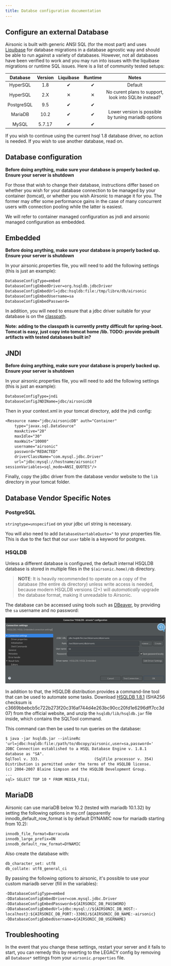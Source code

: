 ```yaml
---
title: Databse configuration documentation
---
```

## Configure an external Database

Airsonic is built with generic ANSI SQL (for the most part) and uses [Liquibase](http://www.liquibase.org/) for database migrations in a database agnostic way and should be able to run against a variety of databases. However, not all databases have been verified to work and you may run into issues with the liquibase migrations or runtime SQL issues. Here is a list of community tested setups:

| Database   | Version | Liquibase | Runtime | Notes  |
|:----------:|:-------:|:---------:|:-------:|:------:|
| HyperSQL   | 1.8     | ✔         | ✔       | Default|
| HyperSQL   | 2.X     | ✕         | ✕       | No curent plans to support, look into SQLite instead? |
| PostgreSQL | 9.5     | ✔         | ✔       |        |
| MariaDB    | 10.2    | ✔         | ✔       | Lower version is possible by tuning mariadb options |
| MySQL      | 5.7.17  | ✔         | ✔       |        |

If you wish to continue using the current hsql 1.8 database driver, no action is needed. If you wish to use another database, read on.


## Database configuration

**Before doing anything, make sure your database is properly backed up. Ensure your server is shutdown**

For those that wish to change their database, instructions differ based on
whether you wish for your database connection to be managed by your container (tomcat), or whether you wish Airsonic to manage it for you. The former may offer some performance gains in the case of many concurrent users with connection pooling while the latter is easiest.

We will refer to container managed configuration as jndi and airsonic managed configuration as embedded.

## Embedded

**Before doing anything, make sure your database is properly backed up. Ensure your server is shutdown**

In your airsonic.properties file, you will need to add the following settings (this is just an example):

```
DatabaseConfigType=embed
DatabaseConfigEmbedDriver=org.hsqldb.jdbcDriver
DatabaseConfigEmbedUrl=jdbc:hsqldb:file:/tmp/libre/db/airsonic
DatabaseConfigEmbedUsername=sa
DatabaseConfigEmbedPassword=
```

In addition, you will need to ensure that a jdbc driver suitable for your database is on the [classpath](https://docs.oracle.com/javase/8/docs/technotes/tools/windows/classpath.html).

**Note: adding to the classpath is currently pretty difficult for spring-boot. Tomcat is easy, just copy into tomcat home /lib. TODO: provide prebuilt artifacts with tested databases built in?**

## JNDI

**Before doing anything, make sure your database is properly backed up. Ensure your server is shutdown**

In your airsonic.properties file, you will need to add the following settings (this is just an example):

```
DatabaseConfigType=jndi
DatabaseConfigJNDIName=jdbc/airsonicDB
```

Then in your context.xml in your tomcat directory, add the jndi config:

```
<Resource name="jdbc/airsonicDB" auth="Container"
    type="javax.sql.DataSource"
    maxActive="20"
    maxIdle="30"
    maxWait="10000"
    username="airsonic"
    password="REDACTED"
    driverClassName="com.mysql.jdbc.Driver"
    url="jdbc:mysql://hostname/airsonic?sessionVariables=sql_mode=ANSI_QUOTES"/>

```

Finally, copy the jdbc driver from the database vendor website to the `lib` directory in your tomcat folder.

## Database Vendor Specific Notes

### PostgreSQL

`stringtype=unspecified` on your jdbc url string is necessary.

You will also need to add `DatabaseUsertableQuote="` to your properties file. This is due to the fact that our `user` table is a keyword for postgres.

### HSQLDB

Unless a different database is configured, the default internal HSQLDB database
is stored in multiple files in the `$(airsonic.home)/db` directory.

> **NOTE**: It is heavily recommended to operate on a copy of the database (the
> entire `db` directory) unless write access is needed, because modern HSQLDB
> versions (2+) will *automatically* upgrade the database format, making it
> unreadable to Airsonic.

The database can be accessed using tools such as
[DBeaver](https://dbeaver.io/), by providing the `sa` username and no password:

![DBeaver Configuration](database_hsqldb_dbeaver.png)

In addition to that, the HSQLDB distribution provides a command-line tool that
can be used to automate some tasks. Download [HSQLDB
1.8.1](https://sourceforge.net/projects/hsqldb/files/hsqldb/hsqldb_1_8_1/)
(SHA256 checksum is
c3669bbebcb5c722b273f20c316af744d4e263bc90cc20fd1e6296dff7cc3d07) from the
official website, and unzip the `hsqldb/lib/hsqldb.jar` file inside, which
contains the SQLTool command.

This command can then be used to run queries on the database:

    $ java -jar hsqldb.jar --inlineRc 'url=jdbc:hsqldb:file:/path/to/dbcopy/airsonic,user=sa,password='
    JDBC Connection established to a HSQL Database Engine v. 1.8.1 database as "SA".
    SqlTool v. 333.                        (SqlFile processor v. 354)
    Distribution is permitted under the terms of the HSQLDB license.
    (c) 2004-2007 Blaine Simpson and the HSQLDB Development Group.
    ...
    sql> SELECT TOP 10 * FROM MEDIA_FILE;

## MariaDB

Airsonic can use mariaDB below 10.2 (tested with mariadb 10.1.32) by setting the following options in my.cnf (apparently innodb_default_row_format is by default DYNAMIC now for mariadb starting from 10.2):
```
innodb_file_format=Barracuda
innodb_large_prefix=ON
innodb_default_row_format=DYNAMIC
```
Also create the database with:
```
db_character_set: utf8
db_collate: utf8_general_ci
```
By passing the following options to airsonic, it's possible to use your custom mariadb server (fill in the variables):
```
-DDatabaseConfigType=embed
-DDatabaseConfigEmbedDriver=com.mysql.jdbc.Driver
-DDatabaseConfigEmbedPassword=${AIRSONIC_DB_PASSWORD}
-DDatabaseConfigEmbedUrl=jdbc:mysql://${AIRSONIC_DB_HOST:-localhost}:${AIRSONIC_DB_PORT:-3306}/${AIRSONIC_DB_NAME:-airsonic}
-DDatabaseConfigEmbedUsername=${AIRSONIC_DB_USERNAME}
```

## Troubleshooting

In the event that you change these settings, restart your server and it fails to start, you can remedy this by reverting to the LEGACY config by removing all `Database*` settings from your `airsonic.properties` file.
